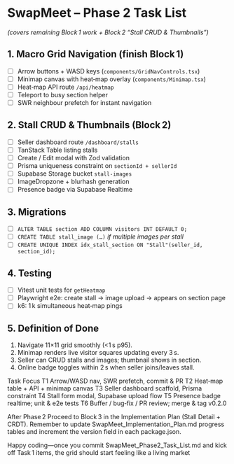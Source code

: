 # SwapMeet – Phase 2 Task List
*(covers remaining Block 1 work + Block 2 “Stall CRUD & Thumbnails”)*

## 1. Macro Grid Navigation (finish Block 1)
- [ ] Arrow buttons + WASD keys (`components/GridNavControls.tsx`)
- [ ] Minimap canvas with heat‑map overlay (`components/Minimap.tsx`)
- [ ] Heat‑map API route `/api/heatmap`
- [ ] Teleport to busy section helper
- [ ] SWR neighbour prefetch for instant navigation

## 2. Stall CRUD & Thumbnails (Block 2)
- [ ] Seller dashboard route `/dashboard/stalls`
- [ ] TanStack Table listing stalls
- [ ] Create / Edit modal with Zod validation
- [ ] Prisma uniqueness constraint on `sectionId + sellerId`
- [ ] Supabase Storage bucket `stall-images`
- [ ] ImageDropzone + blurhash generation
- [ ] Presence badge via Supabase Realtime

## 3. Migrations
- [ ] `ALTER TABLE section ADD COLUMN visitors INT DEFAULT 0;`
- [ ] `CREATE TABLE stall_image (…)` *if multiple images per stall*
- [ ] `CREATE UNIQUE INDEX idx_stall_section ON "Stall"(seller_id, section_id);`

## 4. Testing
- [ ] Vitest unit tests for `getHeatmap`
- [ ] Playwright e2e: create stall → image upload → appears on section page
- [ ] k6: 1 k simultaneous heat‑map pings

## 5. Definition of Done
1. Navigate 11×11 grid smoothly (<1 s p95).
2. Minimap renders live visitor squares updating every 3 s.
3. Seller can CRUD stalls and images; thumbnail shows in section.
4. Online badge toggles within 2 s when seller joins/leaves stall.


Task	Focus
T1	Arrow/WASD nav, SWR prefetch, commit & PR
T2	Heat‑map table + API + minimap canvas
T3	Seller dashboard scaffold, Prisma constraint
T4	Stall form modal, Supabase upload flow
T5	Presence badge realtime; unit & e2e tests
T6	Buffer / bug‑fix / PR review; merge & tag v0.2.0

After Phase 2
Proceed to Block 3 in the Implementation Plan (Stall Detail + CRDT).
Remember to update SwapMeet_Implementation_Plan.md progress tables and increment the version field in each package.json.

Happy coding—once you commit SwapMeet_Phase2_Task_List.md and kick off Task 1 items, the grid should start feeling like a living market 
